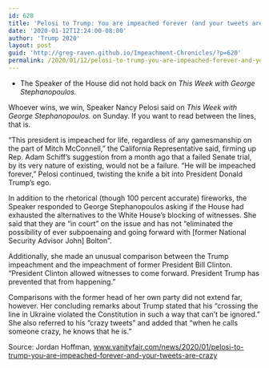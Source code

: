 ```yaml
---
id: 620
title: 'Pelosi to Trump: You are impeached forever (and your tweets are crazy)'
date: '2020-01-12T12:24:00-08:00'
author: 'Trump 2020'
layout: post
guid: 'http://greg-raven.github.io/Impeachment-Chronicles/?p=620'
permalink: /2020/01/12/pelosi-to-trump-you-are-impeached-forever-and-your-tweets-are-crazy/
---
```


- The Speaker of the House did not hold back on *This Week with George Stephanopoulos.*

Whoever wins, we win, Speaker Nancy Pelosi said on *This Week with George Stephanopoulos.* on Sunday. If you want to read between the lines, that is.

“This president is impeached for life, regardless of any gamesmanship on the part of Mitch McConnell,” the California Representative said, firming up Rep. Adam Schiff’s suggestion from a month ago that a failed Senate trial, by its very nature of existing, would not be a failure. “He will be impeached forever,” Pelosi continued, twisting the knife a bit into President Donald Trump’s ego.

In addition to the rhetorical (though 100 percent accurate) fireworks, the Speaker responded to George Stephanopoulos asking if the House had exhausted the alternatives to the White House’s blocking of witnesses. She said that they are “in court” on the issue and has not “eliminated the possibility of ever subpoenaing and going forward with \[former National Security Advisor John\] Bolton”.

Additionally, she made an unusual comparison between the Trump impeachment and the impeachment of former President Bill Clinton. “President Clinton allowed witnesses to come forward. President Trump has prevented that from happening.”

Comparisons with the former head of her own party did not extend far, however. Her concluding remarks about Trump stated that his “crossing the line in Ukraine violated the Constitution in such a way that can’t be ignored.” She also referred to his “crazy tweets” and added that “when he calls someone crazy, he knows that he is.”

Source: Jordan Hoffman, www.vanityfair.com/news/2020/01/pelosi-to-trump-you-are-impeached-forever-and-your-tweets-are-crazy